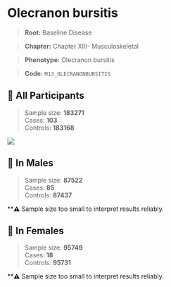 # Olecranon bursitis

> **Root:** Baseline Disease  

> **Chapter:** Chapter XIII- Musculoskeletal  

> **Phenotype:** Olecranon bursitis  

> **Code:** `M13_OLECRANONBURSITIS`

## 🧪 All Participants  
> Sample size: **183271**  
> Cases: **103**  
> Controls: **183168**
<img src="/Disease/Figures/ALL/Baseline/M13_OLECRANONBURSITIS.png"/>
<CsvTable src="/Disease/Data/ALL/Baseline/LG_M13_OLECRANONBURSITIS.csv" label="🔍 View full results" />

## 👨 In Males  
> Sample size: **87522**  
> Cases: **85**  
> Controls: **87437**

**⚠️ Sample size too small to interpret results reliably.

## 👩 In Females  
> Sample size: **95749**  
> Cases: **18**  
> Controls: **95731**

**⚠️ Sample size too small to interpret results reliably.
